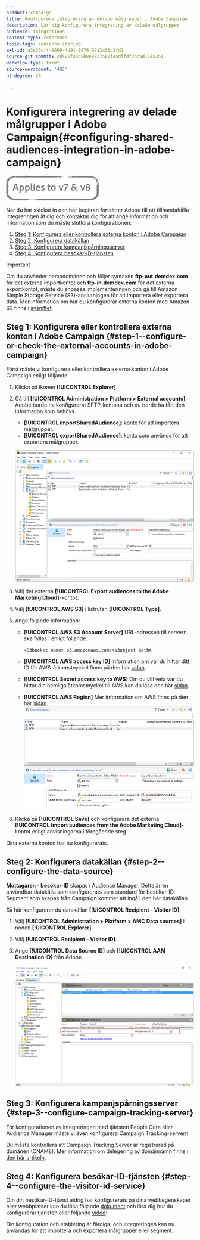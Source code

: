 ```yaml
---
product: campaign
title: Konfigurera integrering av delade målgrupper i Adobe Campaign
description: Lär dig konfigurera integrering av delade målgrupper
audience: integrations
content-type: reference
topic-tags: audience-sharing
exl-id: a3e26cff-9609-4d91-8976-9213a30c3fd2
source-git-commit: 20509f44c5b8e0827a09f44dffdf2ec9d11652a1
workflow-type: tm+mt
source-wordcount: '482'
ht-degree: 2%

---
```


# Konfigurera integrering av delade målgrupper i Adobe Campaign{#configuring-shared-audiences-integration-in-adobe-campaign}

![](../../assets/common.svg)

När du har skickat in den här begäran fortsätter Adobe till att tillhandahålla integreringen åt dig och kontaktar dig för att ange information och information som du måste slutföra konfigurationen:

1. [Steg 1: Konfigurera eller kontrollera externa konton i Adobe Campaign](#step-1--configure-or-check-the-external-accounts-in-adobe-campaign)
1. [Steg 2: Konfigurera datakällan](#step-2--configure-the-data-source)
1. [Steg 3: Konfigurera kampanjspårningsserver](#step-3--configure-campaign-tracking-server)
1. [Steg 4: Konfigurera besökar-ID-tjänsten](#step-4--configure-the-visitor-id-service)

>[!IMPORTANT]
>
>Om du använder demodomänen och följer syntaxen **ftp-out.demdex.com** för det externa importkontot och **ftp-in.demdex.com** för det externa exportkontot, måste du anpassa implementeringen och gå till Amazon Simple Storage Service (S3)-anslutningen för att importera eller exportera data. Mer information om hur du konfigurerar externa konton med Amazon S3 finns i [avsnittet](../../integrations/using/configuring-shared-audiences-integration-in-adobe-campaign.md#step-1--configure-or-check-the-external-accounts-in-adobe-campaign).

## Steg 1: Konfigurera eller kontrollera externa konton i Adobe Campaign {#step-1--configure-or-check-the-external-accounts-in-adobe-campaign}

Först måste vi konfigurera eller kontrollera externa konton i Adobe Campaign enligt följande:

1. Klicka på ikonen **[!UICONTROL Explorer]**.
1. Gå till **[!UICONTROL Administration > Platform > External accounts]**. Adobe borde ha konfigurerat SFTP-kontona och du borde ha fått den information som behövs.

   * **[!UICONTROL importSharedAudience]**: konto för att importera målgrupper.
   * **[!UICONTROL exportSharedAudience]**: konto som används för att exportera målgrupper.

   ![](assets/aam_config_1.png)

1. Välj det externa **[!UICONTROL Export audiences to the Adobe Marketing Cloud]**-kontot.

1. Välj **[!UICONTROL AWS S3]** i listrutan **[!UICONTROL Type]**.

1. Ange följande information:

   * **[!UICONTROL AWS S3 Account Server]**
URL-adressen till servern ska fyllas i enligt följande:

      ```
      <S3bucket name>.s3.amazonaws.com/<s3object path>
      ```

   * **[!UICONTROL AWS access key ID]**
Information om var du hittar ditt ID för AWS-åtkomstnyckel finns på den här  [sidan](https://docs.aws.amazon.com/general/latest/gr/aws-sec-cred-types.html#access-keys-and-secret-access-keys) .

   * **[!UICONTROL Secret access key to AWS]**
Om du vill veta var du hittar din hemliga åtkomstnyckel till AWS kan du läsa den här  [sidan](https://aws.amazon.com/fr/blogs/security/wheres-my-secret-access-key/).

   * **[!UICONTROL AWS Region]**
Mer information om AWS finns på den här  [sidan](https://aws.amazon.com/about-aws/global-infrastructure/regions_az/).
   ![](assets/aam_config_2.png)

1. Klicka på **[!UICONTROL Save]** och konfigurera det externa **[!UICONTROL Import audiences from the Adobe Marketing Cloud]**-kontot enligt anvisningarna i föregående steg.

Dina externa konton har nu konfigurerats.

## Steg 2: Konfigurera datakällan {#step-2--configure-the-data-source}

**Mottagaren - besökar-ID** skapas i Audience Manager. Detta är en användbar datakälla som konfigurerats som standard för besökar-ID. Segment som skapas från Campaign kommer att ingå i den här datakällan.

Så här konfigurerar du datakällan **[!UICONTROL Recipient - Visitor ID]**:

1. Välj **[!UICONTROL Administration > Platform > AMC Data sources]** i noden **[!UICONTROL Explorer]**.
1. Välj **[!UICONTROL Recipient - Visitor ID]**.
1. Ange **[!UICONTROL Data Source ID]** och **[!UICONTROL AAM Destination ID]** från Adobe.

   ![](assets/aam_config_3.png)

## Steg 3: Konfigurera kampanjspårningsserver {#step-3--configure-campaign-tracking-server}

För konfigurationen av integreringen med tjänsten People Core eller Audience Manager måste vi även konfigurera Campaign Tracking-servern.

Du måste kontrollera att Campaign Tracking Server är registrerad på domänen (CNAME). Mer information om delegering av domännamn finns i [den här artikeln](https://helpx.adobe.com/se/campaign/kb/domain-name-delegation.html).

## Steg 4: Konfigurera besökar-ID-tjänsten {#step-4--configure-the-visitor-id-service}

Om din besökar-ID-tjänst aldrig har konfigurerats på dina webbegenskaper eller webbplatser kan du läsa följande [dokument](https://experienceleague.adobe.com/docs/id-service/using/implementation/setup-aam-analytics.html) och lära dig hur du konfigurerar tjänsten eller följande [video](https://helpx.adobe.com/marketing-cloud/how-to/email-marketing.html#step-two):

Din konfiguration och etablering är färdiga, och integreringen kan nu användas för att importera och exportera målgrupper eller segment.
